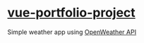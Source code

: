 # [vue-portfolio-project](https://sjaskula.pl/en/projects/weatherApp)

Simple weather app using [OpenWeather API](https://openweathermap.org/api)